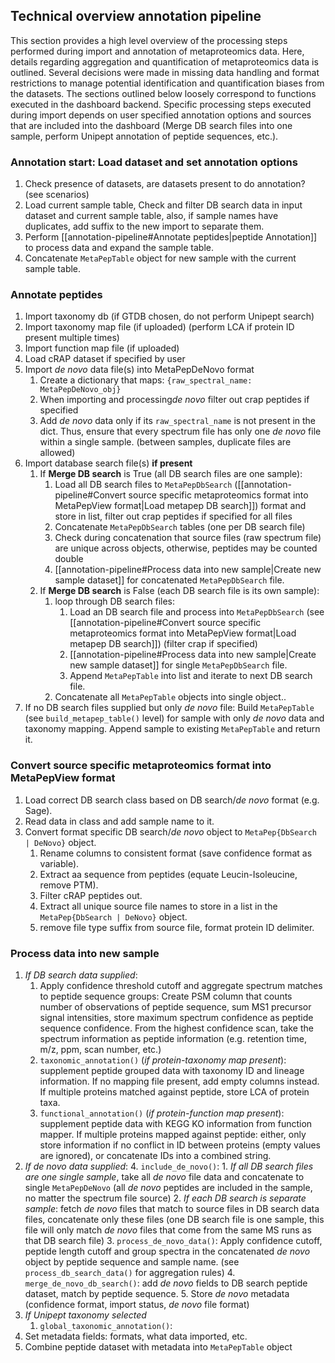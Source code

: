 ## Technical overview annotation pipeline

This section provides a high level overview of the processing steps performed during import and annotation of metaproteomics data. Here, details regarding aggregation and quantification of metaproteomics data is outlined. Several decisions were made in missing data handling and format restrictions to manage potential identification and quantification biases from the datasets. The sections outlined below loosely correspond to functions executed in the dashboard backend. Specific processing steps executed during import depends on user specified annotation options and sources that are included into the dashboard (Merge DB search files into one sample, perform Unipept annotation of peptide sequences, etc.).

### Annotation start: Load dataset and set annotation options
1. Check presence of datasets, are datasets present to do annotation? (see scenarios)
2. Load current sample table, Check and filter DB search data in input dataset and current sample table, also, if sample names have duplicates, add suffix to the new import to separate them.
3. Perform [[annotation-pipeline#Annotate peptides|peptide Annotation]] to process data and expand the sample table.
4. Concatenate `MetaPepTable` object for new sample with the current sample table.
### Annotate peptides
1. Import taxonomy db (if GTDB chosen, do not perform Unipept search)
2. Import taxonomy map file (if uploaded) (perform LCA if protein ID present multiple times)
3. Import function map file (if uploaded)
4. Load cRAP dataset if specified by user
5. Import *de novo* data file(s) into MetaPepDeNovo format
	1. Create a dictionary that maps: `{raw_spectral_name: MetaPepDeNovo_obj}`
	2. When importing and processing*de novo* filter out crap peptides if specified
	3. Add *de novo* data only if its `raw_spectral_name` is not present in the dict. Thus, ensure that every spectrum file has only one *de novo* file within a single sample. (between samples, duplicate files are allowed)
6. Import database search file(s) **if present**
	1. If **Merge DB search** is True (all DB search files are one sample):
		1. Load all DB search files to `MetaPepDbSearch` ([[annotation-pipeline#Convert source specific metaproteomics format into MetaPepView format|Load metapep DB search]]) format and store in list, filter out crap peptides if specified for all files
		2.  Concatenate `MetaPepDbSearch` tables (one per DB search file)
		3. Check during concatenation that source files (raw spectrum file) are unique across objects, otherwise, peptides may be counted double
		4. [[annotation-pipeline#Process data into new sample|Create new sample dataset]] for concatenated `MetaPepDbSearch` file.
	2. If **Merge DB search** is False (each DB search file is its own sample):
		1. loop through DB search files:
			1. Load an DB search file and process into `MetaPepDbSearch` (see [[annotation-pipeline#Convert source specific metaproteomics format into MetaPepView format|Load metapep DB search]]) (filter crap if specified)
			2. [[annotation-pipeline#Process data into new sample|Create new sample dataset]] for single `MetaPepDbSearch` file.
			3. Append `MetaPepTable` into list and iterate to next DB search file.
		2. Concatenate all `MetaPepTable` objects into single object..
7. If no DB search files supplied but only *de novo* file: Build `MetaPepTable` (see `build_metapep_table()` level) for sample with only *de novo* data and taxonomy mapping. Append sample to existing `MetaPepTable` and return it.

### Convert source specific metaproteomics format into MetaPepView format
1. Load correct DB search class based on DB search/*de novo* format (e.g. Sage).
2. Read data in class and add sample name to it.
3. Convert format specific DB search/*de novo* object to `MetaPep{DbSearch | DeNovo}` object.
	1. Rename columns to consistent format (save confidence format as variable).
	2. Extract aa sequence from peptides (equate Leucin-Isoleucine, remove PTM).
	3. Filter cRAP peptides out.
	4. Extract all unique source file names to store in a list in the  `MetaPep{DbSearch | DeNovo}` object.
	5. remove file type suffix from source file, format protein ID delimiter.

### Process data into new sample
1. *If DB search data supplied*:
	1. Apply confidence threshold cutoff and aggregate spectrum matches to peptide sequence groups: Create PSM column that counts number of observations of peptide sequence, sum MS1 precursor signal intensities, store maximum spectrum confidence as peptide sequence confidence. From the highest confidence scan, take the spectrum information as peptide information (e.g. retention time, m/z, ppm, scan number, etc.)
	2. `taxonomic_annotation()` (*if protein-taxonomy map present*): supplement peptide grouped data with taxonomy ID and lineage information. If no mapping file present, add empty columns instead. If multiple proteins matched against peptide, store LCA of protein taxa.
	3. `functional_annotation()` (*if protein-function map present*): supplement peptide data with KEGG KO information from function mapper. If multiple proteins mapped against peptide: either, only store information if no conflict in ID between proteins (empty values are ignored), or concatenate IDs into a combined string.
2. *If de novo data supplied*:
	4. `include_de_novo()`: 
		1. *If all DB search files are one single sample*, take all *de novo* file data and concatenate to single `MetaPepDeNovo` (all *de novo* peptides are included in the sample, no matter the spectrum file source)
		2. *If each DB search is separate sample*: fetch *de novo* files that match to source files in DB search data files, concatenate only these files (one DB search file is one sample, this file will only match *de novo* files that come from the same MS runs as that DB search file)
		3. `process_de_novo_data()`: Apply confidence cutoff, peptide length cutoff and group spectra in the concatenated *de novo* object by peptide sequence and sample name. (see `process_db_search_data()` for aggregation rules)
		4. `merge_de_novo_db_search()`: add *de novo* fields to DB search peptide dataset, match by peptide sequence.
		5. Store *de novo* metadata (confidence format, import status, *de novo* file format)
3. *If Unipept taxonomy selected*
	1. `global_taxonomic_annotation()`:
4. Set metadata fields: formats, what data imported, etc.
5. Combine peptide dataset with metadata into `MetaPepTable` object
